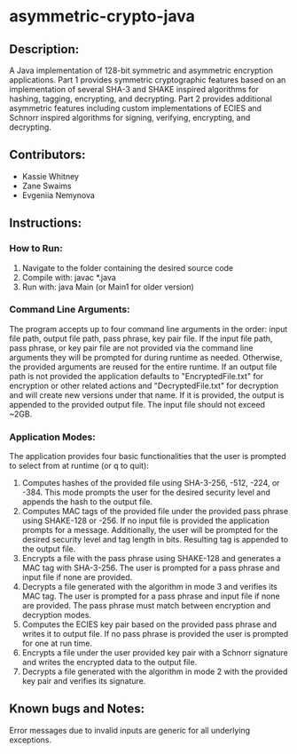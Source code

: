 # asymmetric-crypto-java
## Description: 
A Java implementation of 128-bit symmetric and asymmetric encryption applications. Part 1 provides symmetric cryptographic features based on an implementation of several SHA-3 and SHAKE inspired algorithms for hashing, tagging, encrypting, and decrypting. Part 2 provides additional asymmetric features including custom implementations of ECIES and Schnorr inspired algorithms for signing, verifying, encrypting, and decrypting.

## Contributors:
- Kassie Whitney
- Zane Swaims
- Evgeniia Nemynova

## Instructions:
### How to Run:
1) Navigate to the folder containing the desired source code
2) Compile with: javac *.java
3) Run with: java Main (or Main1 for older version)

### Command Line Arguments:
The program accepts up to four command line arguments in the order: input file path, output file path, pass phrase, key pair file. 
If the input file path, pass phrase, or key pair file are not provided via the command line arguments they will be prompted for during runtime as needed. Otherwise, the provided arguments are reused for the entire runtime. If an output file path is not provided the application defaults to "EncryptedFile.txt" for encryption or other related actions and "DecryptedFile.txt" for decryption and will create new versions under that name. If it is provided, the output is appended to the provided output file.
The input file should not exceed ~2GB.

### Application Modes:
The application provides four basic functionalities that the user is prompted to select from at runtime (or q to quit):
1) Computes hashes of the provided file using SHA-3-256, -512, -224, or -384. This mode prompts the user for the desired security level and appends the hash to the output file.
2) Computes MAC tags of the provided file under the provided pass phrase using SHAKE-128 or -256. If no input file is provided the application prompts for a message. Additionally, the user will be prompted for the desired security level and tag length in bits. Resulting tag is appended to the output file.
3) Encrypts a file with the pass phrase using SHAKE-128 and generates a MAC tag with SHA-3-256. The user is prompted for a pass phrase and input file if none are provided.
4) Decrypts a file generated with the algorithm in mode 3 and verifies its MAC tag. The user is prompted for a pass phrase and input file if none are provided.
The pass phrase must match between encryption and decryption modes.
5) Computes the ECIES key pair based on the provided pass phrase and writes it to output file. If no pass phrase is provided the user is prompted for one at run time.
6) Encrypts a file under the user provided key pair with a Schnorr signature and writes the encrypted data to the output file.
7) Decrypts a file generated with the algorithm in mode 2 with the provided key pair and verifies its signature.

## Known bugs and Notes:
Error messages due to invalid inputs are generic for all underlying exceptions.
